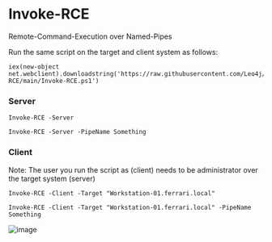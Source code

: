 # Invoke-RCE
Remote-Command-Execution over Named-Pipes

Run the same script on the target and client system as follows:

```
iex(new-object net.webclient).downloadstring('https://raw.githubusercontent.com/Leo4j/Invoke-RCE/main/Invoke-RCE.ps1')
```

### Server
```
Invoke-RCE -Server
```
```
Invoke-RCE -Server -PipeName Something
```

### Client

Note: The user you run the script as (client) needs to be administrator over the target system (server)

```
Invoke-RCE -Client -Target "Workstation-01.ferrari.local"
```
```
Invoke-RCE -Client -Target "Workstation-01.ferrari.local" -PipeName Something
```
![image](https://github.com/Leo4j/Invoke-RCE/assets/61951374/12d296ab-aa18-4897-9a28-ade999921d4a)
